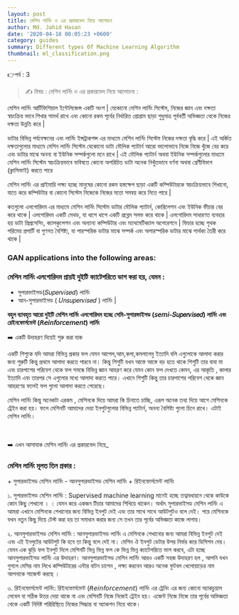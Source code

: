 ```yaml
---
layout: post
title: মেশিন লার্নিং ও এর প্রকারভেদ নিয়ে আলোচন
author: Md. Jahid Hasan
date: '2020-04-18 08:05:23 +0600'
category: guides
summary: Different types Of Machine Learning Algorithm
thumbnail: ml_classification.png
---
```


👉পর্ব : 3
> ✍ বিষয় : মেশিন লার্নিং ও এর প্রকারভেদ নিয়ে আলোচনা :


<p>
মেশিন লার্নিং আর্টিফিশিয়াল ইন্টেলিজেন্স একটি অংশ | যেকোনো মেশিন লার্নিং সিস্টেম, নিজের জ্ঞান এবং দক্ষতা স্বয়ংক্রিয় ভাবে শিখার সামর্থ রাখে এবং কোনো রকম পূর্বের নির্ধারিত প্রোগ্রাম ছাড়া শুধুমাত্র পূর্ববর্তী অভিজ্ঞতা থেকে নিজের দক্ষতা উন্নতি করে | </p>

<p>
ডাটার বিভিন্ন পর্যবেক্ষনের এবং লার্নিং ইন্সট্রাকশন্স এর মাধ্যমে মেশিন লার্নিং সিস্টেম নিজের দক্ষতা বৃদ্ধি করে | এই অর্জিত দক্ষতাগুলোর মাধ্যমে মেশিন লার্নিং সিস্টেম যেকোনো ডাটা মৌলিক প্যাটার্ন আরো ভালোভাবে নিজে নিজে খুঁজে বের করে এবং ডাটার মাঝে অনন্য বা ইউনিক সম্পর্কগুলো মনে রাখে | এই মৌলিক প্যাটার্ন অথবা ইউনিক সম্পর্কগুলোর মাধ্যমে মেশিন লার্নিং সিস্টেম স্বয়ংক্রিয়ভাবে ভবিষতে কোনো অপরিচিত ডাটা অনেক নিখুঁতভাবে বর্ণনা অথবা শ্রেণীবিভাগ (ক্লাসিফাই) করতে পারে </p>

<p>
মেশিন লার্নিং এর প্রাইমারি লক্ষ্য হচ্ছে মানুষের কোনো রকম হস্তক্ষেপ ছাড়া একটি কম্পিউটারকে স্বয়ংক্রিয়ভাবে শিখানো, যাতে করে কম্পিউটার বা কোনো সিস্টেম নিজেকে নিজের মতো সমন্বয় করে নিতে পারে |<p>

<p>
কতগুলো এলগোরিদম এর মাধ্যমে মেশিন লার্নিং সিস্টেম ডাটার মৌলিক প্যাটার্ন, কোরিলেশন এবং ইউনিক ফীচার বের করে থাকে | এলগোরিদম একটি মেথড, যা ধাপে ধাপে একটি প্রব্লেম সলভ করে থাকে | এলগোরিদম সাধারণত ব্যবহার হয় ডাটা প্রিপ্রসেসিং, ক্যালকুলেশন এবং অন্যান্য কম্পিউটার এবং ম্যাথমেটিক্যাল অপেরেশনে | ফিচার হচ্ছে পৃথক পরিমেয় প্রপার্টি বা গুণগত বৈশিষ্ট্য, যা পারস্পরিক ডাটার মাঝে সম্পর্ক এবং অপারস্পরিক ডাটার মাঝে পার্থক্য তৈরী করে থাকে | </p>

<h3>GAN applications into the following areas:</h3>


<h3> মেশিন লার্নিং এলগোরিদম প্রায়ই দুইটি ক্যাটেগরিতে ভাগ করা হয়, যেমন :</h3>
<ul>
    <li> সুপারভাইসড(𝑆𝑢𝑝𝑒𝑟𝑣𝑖𝑠𝑒𝑑) লার্নিং </li>
		<li>আন-সুপারভাইসড ( 𝑈𝑛𝑠𝑢𝑝𝑒𝑟𝑣𝑖𝑠𝑒𝑑 ) লার্নিং |</li>
</ul>

<p><b>বহুল ব্যাবহৃত আরো দুইটি মেশিন লার্নিং এলগোরিদম হচ্ছে সেমি-সুপারভাইসড (𝘴𝘦𝘮𝘪-𝑆𝑢𝑝𝑒𝑟𝑣𝑖𝑠𝑒𝑑) লার্নিং এবং রেইনফোর্সমেন্ট (𝘙𝘦𝘪𝘯𝘧𝘰𝘳𝘤𝘦𝘮𝘦𝘯𝘵) লার্নিং</b></p>

<p>➡️ একটি উদাহরণ দিয়েই শুরু করা যাক </p>

<p>
একটি শিশুকে যদি আমরা বিভিন্ন প্রকার ফল যেমন আপেল,আম,কলা,কমলালেবু ইত্যাদি বলি এগুলোকে আলাদা করার জন্য শুরুটি কিন্তু প্রথমে আলাদা করতে পারবে না। কিন্তু শিশুটি যখন আস্তে আস্তে বড় হতে থাকে শিশুটি তার বাবা মা এবং চারপাশের পরিবেশ থেকে ফল সমন্ধে বিভিন্ন জ্ঞান আহরণ করে যেমন কোন ফল দেখতে কেমন, এর আকৃতি , কালার ইত্যাদি এবং তারপর সে এগুলোর মধ্যে আলাদা করতে পারে। এখানে শিশুটি কিন্তু তার চারপাশের পরিবেশ থেকে জ্ঞান আহরণের ফলেই ফল গুলো আলাদা করতে পেরেছে। </p>

<p>
মেশিন লার্নিং কিন্তু অনেকটা এরকম , মেশিনকে দিয়ে আমরা কি চিনাতে চাচ্ছি, এরূপ অনেক তথ্য দিয়ে আগে মেশিনকে ট্রেইন করা হয়। ফলে মেশিনটি আমাদের দেয়া ইনপুটগুলোর বিভিন্ন প্যাটার্ন, অনন্য বৈশিষ্ট্য গুলো চিনে রাখে। এটাই মেশিন লার্নিং।</p>

<br>
<p>➡️ এখন আসাযাক মেশিন লার্নিং এর প্রকারভেদ নিয়ে_ </p>

<h3>মেশিন লার্নিং মূলত তিন প্রকার : </h3>
+ সুপারভাইসড মেশিন লার্নিং
- আনসুপারভাইসড মেশিন লার্নিং
+ রিইনফোর্সমেন্ট লার্নিং

১. সুপারভাইসড মেশিন লার্নিং :
      Supervised machine learning মানেই হচ্ছে তত্বাবধায়নে থেকে কাউকে কোন কিছু শেখানো । । যেমন করে একজন টিচার আমাদের শিখিয়ে থাকেন। অর্থাৎ সুপারভাইসড মেশিন লার্নিং এ আমরা এখানে মেশিনকে শেখানোর জন্য বিভিন্ন ইনপুট দেই এবং তার সাথে সাথে আউটপুটও বলে দেই। পরে মেশিনকে যখন নতুন কিছু দিয়ে টেস্ট করা হয় তা সমাধান করার জন্য সে তখন তার পূর্বের অভিজ্ঞতা কাজে লাগায়।

২. আনসুপারভাইসড মেশিন লার্নিং :
      আনসুপারভাইসড লার্নিং এ মেশিনকে শেখানোর জন্য আমরা বিভিন্ন ইনপুট দেই এবং এই ইনপুটের আউটপুট কি হবে তা কিন্তু বলে দেই না। মেশিন ঐ ইনপুট ডেটার উপর নির্ভর করে ডিসিশন দেয়। যেমন এক ঝুড়ি ফল ইনপুট দিলে মেশিনটি ভিন্ন ভিন্ন ফল কে ভিন্ন ভিন্ন ক্যাটেগরিতে ভাগ করবে, এটা হচ্ছে আনসুপারভাইসড লার্নিং এর উদাহরণ। আনসুপারভাইসড মেশিন লার্নিং আরও একটি সহজ উদাহরণ হল , আপনি যখন গুগলে মেসির নাম লিখে কম্পিউটারের এন্টার বাটন চাপেন , লক্ষ্য করবেন আরও অনেক ফুটবল খেলোয়াড়ের নাম আপনাকে সাজেস্ট করছে ।

৩. রিইনফোর্সমেন্ট লার্নিং:
      রিইনফোর্সমেন্ট (𝘙𝘦𝘪𝘯𝘧𝘰𝘳𝘤𝘦𝘮𝘦𝘯𝘵) লার্নিং এর ট্রেনিং এর জন্য কোনো অ্যাকচুয়াল লেবেল বা সঠিক উত্তর দেয়া থাকে না এবং মেশিনটি নিজে নিজেই ট্রেইন হয়। এজেন্ট নিজে নিজে তার পূর্বের অভিজ্ঞতা থেকে একটি নিদিষ্ট পরিরিস্থিতে নিজের সিদ্ধান্ত বা অ্যাকশন নিয়ে থাকে।
